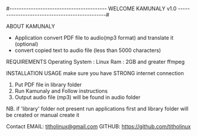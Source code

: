 #----------------------------------------- WELCOME KAMUNALY v1.0 -----------------------------------------------#

ABOUT KAMUNALY
- Application convert PDF file to audio(mp3 format) and translate it (optional)
- convert copied text to audio file (less than 5000 characters)

REQUIREMENTS
Operating System : Linux
Ram : 2GB and greater 
ffmpeg

INSTALLATION 
USAGE 
make sure you have STRONG internet connection
1. Put PDF file in library folder
2. Run Kamunaly and Follow instructions
3. Output audio file (mp3) will be found in audio folder 

NB. if 'library' folder not present run applications first and library folder will be created or manual create it

Contact
EMAIL: titholinux@gmail.com
GITHUB: https://github.com/titholinux
